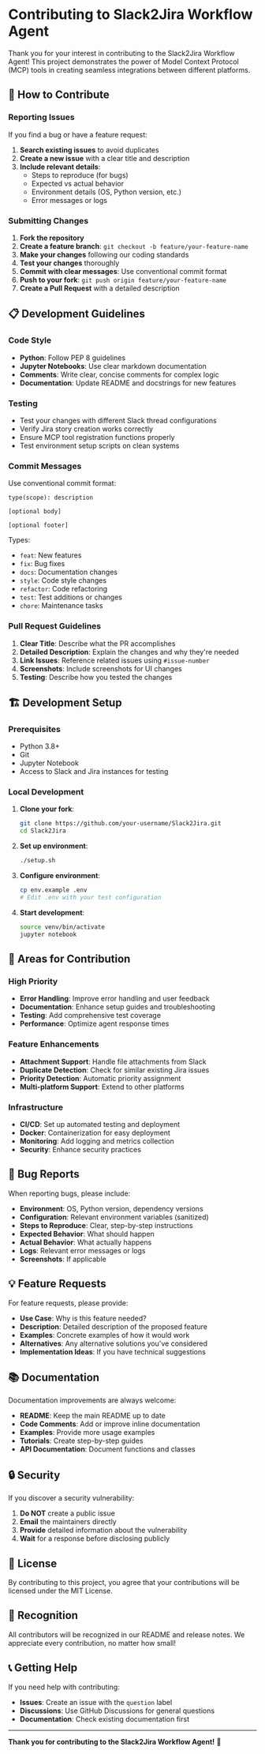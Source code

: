 # Contributing to Slack2Jira Workflow Agent

Thank you for your interest in contributing to the Slack2Jira Workflow Agent! This project demonstrates the power of Model Context Protocol (MCP) tools in creating seamless integrations between different platforms.

## 🤝 How to Contribute

### Reporting Issues

If you find a bug or have a feature request:

1. **Search existing issues** to avoid duplicates
2. **Create a new issue** with a clear title and description
3. **Include relevant details**:
   - Steps to reproduce (for bugs)
   - Expected vs actual behavior
   - Environment details (OS, Python version, etc.)
   - Error messages or logs

### Submitting Changes

1. **Fork the repository**
2. **Create a feature branch**: `git checkout -b feature/your-feature-name`
3. **Make your changes** following our coding standards
4. **Test your changes** thoroughly
5. **Commit with clear messages**: Use conventional commit format
6. **Push to your fork**: `git push origin feature/your-feature-name`
7. **Create a Pull Request** with a detailed description

## 📋 Development Guidelines

### Code Style

- **Python**: Follow PEP 8 guidelines
- **Jupyter Notebooks**: Use clear markdown documentation
- **Comments**: Write clear, concise comments for complex logic
- **Documentation**: Update README and docstrings for new features

### Testing

- Test your changes with different Slack thread configurations
- Verify Jira story creation works correctly
- Ensure MCP tool registration functions properly
- Test environment setup scripts on clean systems

### Commit Messages

Use conventional commit format:
```
type(scope): description

[optional body]

[optional footer]
```

Types:
- `feat`: New features
- `fix`: Bug fixes
- `docs`: Documentation changes
- `style`: Code style changes
- `refactor`: Code refactoring
- `test`: Test additions or changes
- `chore`: Maintenance tasks

### Pull Request Guidelines

1. **Clear Title**: Describe what the PR accomplishes
2. **Detailed Description**: Explain the changes and why they're needed
3. **Link Issues**: Reference related issues using `#issue-number`
4. **Screenshots**: Include screenshots for UI changes
5. **Testing**: Describe how you tested the changes

## 🏗️ Development Setup

### Prerequisites

- Python 3.8+
- Git
- Jupyter Notebook
- Access to Slack and Jira instances for testing

### Local Development

1. **Clone your fork**:
   ```bash
   git clone https://github.com/your-username/Slack2Jira.git
   cd Slack2Jira
   ```

2. **Set up environment**:
   ```bash
   ./setup.sh
   ```

3. **Configure environment**:
   ```bash
   cp env.example .env
   # Edit .env with your test configuration
   ```

4. **Start development**:
   ```bash
   source venv/bin/activate
   jupyter notebook
   ```

## 🎯 Areas for Contribution

### High Priority

- **Error Handling**: Improve error handling and user feedback
- **Documentation**: Enhance setup guides and troubleshooting
- **Testing**: Add comprehensive test coverage
- **Performance**: Optimize agent response times

### Feature Enhancements

- **Attachment Support**: Handle file attachments from Slack
- **Duplicate Detection**: Check for similar existing Jira issues
- **Priority Detection**: Automatic priority assignment
- **Multi-platform Support**: Extend to other platforms

### Infrastructure

- **CI/CD**: Set up automated testing and deployment
- **Docker**: Containerization for easy deployment
- **Monitoring**: Add logging and metrics collection
- **Security**: Enhance security practices

## 🐛 Bug Reports

When reporting bugs, please include:

- **Environment**: OS, Python version, dependency versions
- **Configuration**: Relevant environment variables (sanitized)
- **Steps to Reproduce**: Clear, step-by-step instructions
- **Expected Behavior**: What should happen
- **Actual Behavior**: What actually happens
- **Logs**: Relevant error messages or logs
- **Screenshots**: If applicable

## 💡 Feature Requests

For feature requests, please provide:

- **Use Case**: Why is this feature needed?
- **Description**: Detailed description of the proposed feature
- **Examples**: Concrete examples of how it would work
- **Alternatives**: Any alternative solutions you've considered
- **Implementation Ideas**: If you have technical suggestions

## 📚 Documentation

Documentation improvements are always welcome:

- **README**: Keep the main README up to date
- **Code Comments**: Add or improve inline documentation
- **Examples**: Provide more usage examples
- **Tutorials**: Create step-by-step guides
- **API Documentation**: Document functions and classes

## 🔒 Security

If you discover a security vulnerability:

1. **Do NOT** create a public issue
2. **Email** the maintainers directly
3. **Provide** detailed information about the vulnerability
4. **Wait** for a response before disclosing publicly

## 📄 License

By contributing to this project, you agree that your contributions will be licensed under the MIT License.

## 🙏 Recognition

All contributors will be recognized in our README and release notes. We appreciate every contribution, no matter how small!

## 📞 Getting Help

If you need help with contributing:

- **Issues**: Create an issue with the `question` label
- **Discussions**: Use GitHub Discussions for general questions
- **Documentation**: Check existing documentation first

---

**Thank you for contributing to the Slack2Jira Workflow Agent!** 🚀